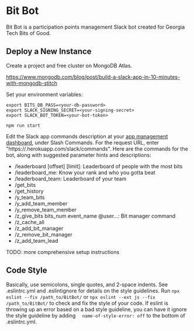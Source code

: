 # Bit Bot

Bit Bot is a participation points management Slack bot created for Georgia Tech Bits of Good.

## Deploy a New Instance

Create a project and free cluster on MongoDB Atlas.

https://www.mongodb.com/blog/post/build-a-slack-app-in-10-minutes-with-mongodb-stitch

Set your environment variables:

```
export BITS_DB_PASS=<your-db-password>
export SLACK_SIGNING_SECRET=<your-signing-secret>
export SLACK_BOT_TOKEN=<your-bot-token>
```

```
npm run start
```

Edit the Slack app commands description at your [app management dashboard](https://api.slack.com/apps), under Slash Commands. For the request URL, enter "https://<your-heroku-deployment>.herokuapp.com/slack/commands". Here are the commands for the bot, along with suggested parameter hints and descriptions:

- /leaderboard [offset] [limit]: Leaderboard of people with the most bits
- /leaderboard_me: Know your rank and who you gotta beat
- /leaderboard_team: Leaderboard of your team
- /get_bits
- /get_history
- /y_team_bits
- /y_add_team_member
- /y_remove_team_member
- /z_give_bits bits_num event_name @user…: Bit manager command
- /z_cache_all
- /z_add_bit_manager
- /z_remove_bit_manager
- /z_add_team_lead

TODO: more comprehensive setup instructions

## Code Style

Basically, use semicolons, single quotes, and 2-space indents. See .eslintrc.yml and .eslintignore
for details on the style guidelines. Run `npx eslint --fix /path_to/BitBot/` or `npx eslint --ext js
--fix /path_to/BitBot/` to check and fix the style of your code. If eslint is
throwing up an error based on a bad style guideline, you can have it ignore the style guideline by
adding `  name-of-style-error: off` to the bottom of .eslintrc.yml.
